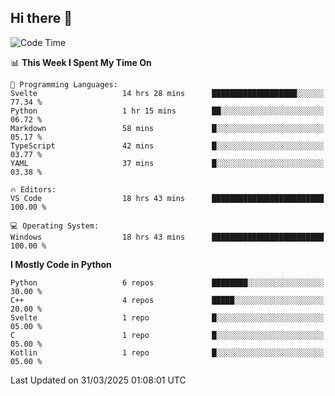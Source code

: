 ## Hi there 👋

<!--START_SECTION:waka-->
![Code Time](http://img.shields.io/badge/Code%20Time-120%20hrs%2054%20mins-blue)

📊 **This Week I Spent My Time On** 

```text
💬 Programming Languages: 
Svelte                   14 hrs 28 mins      ███████████████████░░░░░░   77.34 % 
Python                   1 hr 15 mins        ██░░░░░░░░░░░░░░░░░░░░░░░   06.72 % 
Markdown                 58 mins             █░░░░░░░░░░░░░░░░░░░░░░░░   05.17 % 
TypeScript               42 mins             █░░░░░░░░░░░░░░░░░░░░░░░░   03.77 % 
YAML                     37 mins             █░░░░░░░░░░░░░░░░░░░░░░░░   03.38 % 

🔥 Editors: 
VS Code                  18 hrs 43 mins      █████████████████████████   100.00 % 

💻 Operating System: 
Windows                  18 hrs 43 mins      █████████████████████████   100.00 % 
```

**I Mostly Code in Python** 

```text
Python                   6 repos             ████████░░░░░░░░░░░░░░░░░   30.00 % 
C++                      4 repos             █████░░░░░░░░░░░░░░░░░░░░   20.00 % 
Svelte                   1 repo              █░░░░░░░░░░░░░░░░░░░░░░░░   05.00 % 
C                        1 repo              █░░░░░░░░░░░░░░░░░░░░░░░░   05.00 % 
Kotlin                   1 repo              █░░░░░░░░░░░░░░░░░░░░░░░░   05.00 % 
```




 Last Updated on 31/03/2025 01:08:01 UTC
<!--END_SECTION:waka-->
